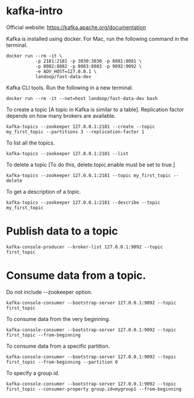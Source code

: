 # kafka-intro
Official website: https://kafka.apache.org/documentation

Kafka is installed using docker. For Mac, run the following command in the terminal.
```
docker run --rm -it \
           -p 2181:2181 -p 3030:3030 -p 8081:8081 \
           -p 8082:8082 -p 8083:8083 -p 9092:9092 \
           -e ADV_HOST=127.0.0.1 \
           landoop/fast-data-dev
```
Kafka CLI tools. Run the following in a new terminal.

```
docker run --rm -it --net=host landoop/fast-data-dev bash 
```

To create a topic [A topic in Kafka is similar to a table]. Replication factor depends on how many brokers are available.
```
kafka-topics --zookeeper 127.0.0.1:2181 --create --topic my_first_topic --partitions 3 --replication-factor 1
```

To list all the topics.
```
kafka-topics --zookeeper 127.0.0.1:2181 --list
```
To delete a topic [To do this, delete.topic.enable must be set to true.]
```
kafka-topics --zookeeper 127.0.0.1:2181 --topic my_first_topic --delete
```
To get a description of a topic.
```
kafka-topics --zookeeper 127.0.0.1:2181 --describe --topic my_first_topic
```
# Publish data to a topic
```
kafka-console-producer --broker-list 127.0.0.1:9092 --topic first_topic
```
# Consume data from a topic.
Do not include --zookeeper option.
```
kafka-console-consumer --bootstrap-server 127.0.0.1:9092 --topic first_topic
```
To consume data from the very beginning.
```
kafka-console-consumer --bootstrap-server 127.0.0.1:9092 --topic first_topic --from-beginning
```
To consume data from a specific partition.
```
kafka-console-consumer --bootstrap-server 127.0.0.1:9092 --topic first_topic --from-beginning --partition 0
```
To specify a group.id.
```
kafka-console-consumer --bootstrap-server 127.0.0.1:9092 --topic first_topic --consumer-property group.id=mygroup1 --from-beginning
```

